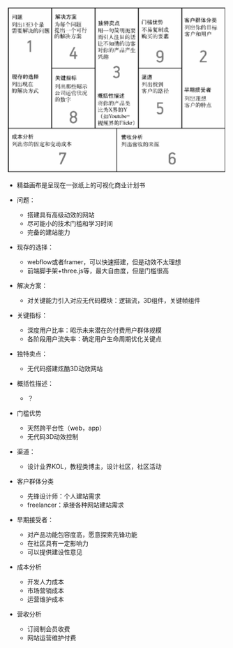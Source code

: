 ![image-20230413103813070](assets/image-20230413103813070.png)

- 精益画布是呈现在一张纸上的可视化商业计划书

- 问题：

  - 搭建具有高级动效的网站
  - 尽可能小的技术门槛和学习时间
  - 完备的建站能力

- 现存的选择：

  - webflow或者framer，可以快速搭建，但是动效不太理想
  - 前端脚手架+three.js等，最大自由度，但是门槛很高

- 解决方案：

  - 对关键能力引入对应无代码模块：逻辑流，3D组件，关键帧组件

- 关键指标：

  - 深度用户比率：昭示未来潜在的付费用户群体规模
  - 各阶段用户流失率：确定用户生命周期优化关键点

- 独特卖点：

  - 无代码搭建炫酷3D动效网站

- 概括性描述：

  - ？

- 门槛优势

  - 天然跨平台性（web，app）
  - 无代码3D动效控制

- 渠道：

  - 设计业界KOL，教程类博主，设计社区，社区活动

- 客户群体分类

  - 先锋设计师：个人建站需求
  - freelancer：承接各种网站建站需求

- 早期接受者：

  - 对产品功能包容度高，愿意探索先锋功能
  - 在社区具有一定影响力
  - 可以提供建设性意见

- 成本分析

  - 开发人力成本
  - 市场营销成本
  - 运营维护成本

- 营收分析

  - 订阅制会员收费
  - 网站运营维护付费

  